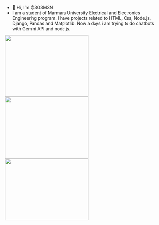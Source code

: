 - 👋 Hi, I’m @3G3M3N
- I am a student of Marmara University Electrical and Electronics Engineering program. I have projects related to HTML, Css, Node.js, Django, Pandas and Matplotlib. Now a days i am trying to do chatbots with Gemini API and node.js.

<img src="https://github.com/3G3M3N/3G3M3N/assets/83331577/fab517a5-1a74-453b-bd36-ede62916dcb9" width="270" height="200"><img src="https://st2.depositphotos.com/1053778/7228/i/950/depositphotos_72289825-stock-photo-tangled-electric-wires.jpg" width="270" height="200"><img src="https://github.com/3G3M3N/3G3M3N/assets/83331577/1138908c-faae-4b0f-b5d4-c87fe225efc3" width="270" height="200">


